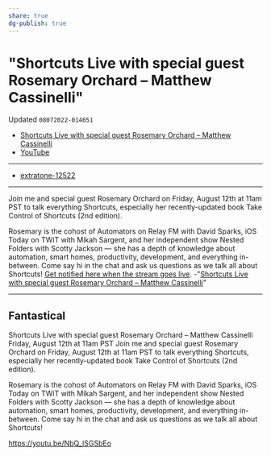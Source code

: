 ```yaml
---
share: true
dg-publish: true
---
```

# "Shortcuts Live with special guest Rosemary Orchard – Matthew Cassinelli" 
Updated `08072022-014651`

- [Shortcuts Live with special guest Rosemary Orchard – Matthew Cassinelli](https://matthewcassinelli.com/shortcuts-live-special-guest-rosemary-orchard/)
- [YouTube](https://youtu.be/NbQ_lSGSbEo)

---


- [extratone-12522](https://t.me/extratone/12522)

---

Join me and special guest Rosemary Orchard on Friday, August 12th at 11am PST to talk everything Shortcuts, especially her recently-updated book Take Control of Shortcuts (2nd edition).

Rosemary is the cohost of Automators on Relay FM with David Sparks, iOS Today on TWiT with Mikah Sargent, and her independent show Nested Folders with Scotty Jackson — she has a depth of knowledge about automation, smart homes, productivity, development, and everything in-between.
Come say hi in the chat and ask us questions as we talk all about Shortcuts!
[Get notified here when the stream goes live](https://youtu.be/NbQ*lSGSbEo).
-"[Shortcuts Live with special guest Rosemary Orchard – Matthew Cassinelli](https://matthewcassinelli.com/shortcuts-live-special-guest-rosemary-orchard/)"

---

## Fantastical

Shortcuts Live with special guest Rosemary Orchard – Matthew Cassinelli
Friday, August 12th at 11am PST
Join me and special guest Rosemary Orchard on Friday, August 12th at 11am PST to talk everything Shortcuts, especially her recently-updated book Take Control of Shortcuts (2nd edition).

Rosemary is the cohost of Automators on Relay FM with David Sparks, iOS Today on TWiT with Mikah Sargent, and her independent show Nested Folders with Scotty Jackson — she has a depth of knowledge about automation, smart homes, productivity, development, and everything in-between.
Come say hi in the chat and ask us questions as we talk all about Shortcuts!

https://youtu.be/NbQ_lSGSbEo